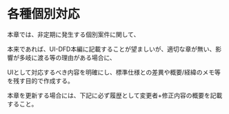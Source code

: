 # 各種個別対応

本章では、非定期に発生する個別案件に関して、

本来であれば、UI-DFD本編に記載することが望ましいが、適切な章が無い、影響が多岐に渡る等の理由がある場合に、

UIとして対応するべき内容を明確にし、標準仕様との差異や概要/経緯のメモ等を残す目的で作成する。

本章を更新する場合には、下記に必ず履歴として変更者+修正内容の概要を記載すること。